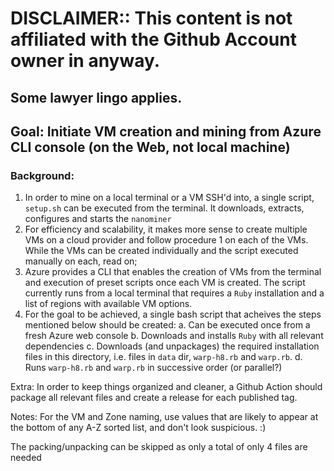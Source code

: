 # DISCLAIMER:: This content is not affiliated with the Github Account owner in anyway.
## Some lawyer lingo applies.

## Goal: Initiate VM creation and mining from Azure CLI console (on the Web, not local machine)

### Background:

1. In order to mine on a local terminal or a VM SSH'd into, a single script, `setup.sh` can be executed from the terminal. It downloads, extracts, configures and starts the `nanominer`
2. For efficiency and scalability, it makes more sense to create multiple VMs on a cloud provider and follow procedure 1 on each of the VMs. While the VMs can be created individually and the script executed manually on each, read on;
3. Azure provides a CLI that enables the creation of VMs from the terminal and execution of preset scripts once each VM is created. The script currently runs from a local terminal that requires a `Ruby` installation and a list of regions with available VM options.
4. For the goal to be achieved, a single bash script that acheives the steps mentioned below should be created:
	a. Can be executed once from a fresh Azure web console
	b. Downloads and installs `Ruby` with all relevant dependencies
	c. Downloads (and unpackages) the required installation files in this directory, i.e. files in `data` dir, `warp-h8.rb` and `warp.rb`.
	d. Runs `warp-h8.rb` and `warp.rb` in successive order (or parallel?)

Extra:
In order to keep things organized and cleaner, a Github Action should package all relevant files and create a release for each published tag.

Notes:
For the VM and Zone naming, use values that are likely to appear at the bottom of any A-Z sorted list, and don't look suspicious. :)

The packing/unpacking can be skipped as only a total of only 4 files are needed
